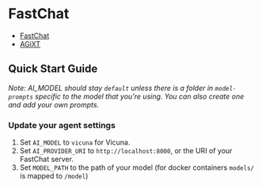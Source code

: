 # FastChat
- [FastChat](https://github.com/lm-sys/FastChat)
- [AGiXT](https://github.com/Josh-XT/AGiXT)

## Quick Start Guide
_Note: AI_MODEL should stay `default` unless there is a folder in `model-prompts` specific to the model that you're using. You can also create one and add your own prompts._

### Update your agent settings

1. Set `AI_MODEL` to `vicuna` for Vicuna.
2. Set `AI_PROVIDER_URI` to `http://localhost:8000`, or the URI of your FastChat server.
3. Set `MODEL_PATH` to the path of your model (for docker containers `models/` is mapped to `/model`)